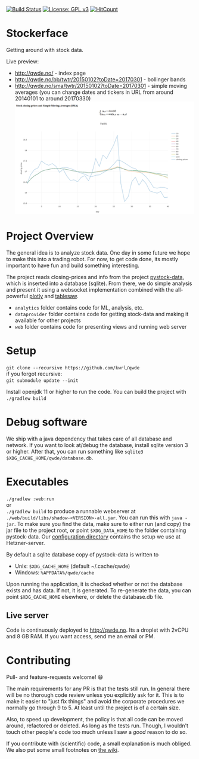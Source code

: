 [![Build Status](https://travis-ci.org/andsild/qwde.svg?branch=master)](https://travis-ci.org/andsild/qwde) [![License: GPL v3](https://img.shields.io/badge/License-GPLv3-blue.svg)](https://www.gnu.org/licenses/gpl-3.0) [![HitCount](http://hits.dwyl.io/kwrl/qwde.svg)](http://hits.dwyl.io/kwrl/qwde) 
# Stockerface
Getting around with stock data.

Live preview: 
* http://qwde.no/ - index page
* http://qwde.no/bb/twtr/20150102?toDate=20170301 - bollinger bands
* http://qwde.no/sma/twtr/20150102?toDate=20170301 - simple moving averages (you can change dates and tickers in URL from around 20140101 to around 20170330)  
[![sma](./doc/images/simplemovingaverages.png)](http://qwde.no:8080/sma/twtr/20150102?toDate=20170301)

# Project Overview
The general idea is to analyze stock data. One day in some future we hope to make this into a trading robot. For now, to get code done, its mostly important to have fun and build something interesting.  

The project reads closing-prices and info from the project [pystock-data](https://github.com/eliangcs/pystock-data), which is inserted into a database (sqlite). From there, we do simple analysis and present it using a websocket implementation combined with the all-powerful [plotly](https://plot.ly/) and [tablesaw](https://jtablesaw.github.io/tablesaw/). 

* `analytics` folder contains code for ML, analysis, etc.
* `dataprovider` folder contains code for getting stock-data and making it available for other projects
* `web` folder contains code for presenting views and running web server

# Setup
`git clone --recursive https://github.com/kwrl/qwde`  
if you forgot recursive:  
`git submodule update --init`

Install openjdk 11 or higher to run the code.
You can build the project with `./gradlew build`

# Debug software
We ship with a java dependency that takes care of all database and network. If you want to look at/debug the database, install sqlite version 3 or higher. After that, you can run something like `sqlite3 $XDG_CACHE_HOME/qwde/database.db`.

# Executables
`./gradlew :web:run`  
or  
`./gradlew build` to produce a runnable webserver at `./web/build/libs/shadow-<VERSION>-all.jar`. You can run this with `java -jar`. To make sure you find the data, make sure to either run (and copy) the jar file to the project root, or point `$XDG_DATA_HOME` to the folder containing pystock-data.  Our [configuration directory](./web/configuration) contains the setup we use at Hetzner-server.

By default a sqlite database copy of pystock-data is written to   
* Unix: `$XDG_CACHE_HOME` (default ~/.cache/qwde)  
* Windows: `%APPDATA%/qwde/cache`  

Upon running the application, it is checked whether or not the database exists and has data. If not, it is generated. To re-generate the data, you can point `$XDG_CACHE_HOME` elsewhere, or delete the database.db file.

## Live server
Code is continuously deployed to http://qwde.no. Its a droplet with 2vCPU and 8 GB RAM. If you want access, send me an email or PM.

# Contributing
Pull- and feature-requests welcome! :smile:

The main requirements for any PR is that the tests still run. In general there will be no thorough code review unless you explicitly ask for it. This is to make it easier to "just fix things" and avoid the corporate procedures we normally go through 9 to 5. At least until the project is of a certain size.

Also, to speed up development, the policy is that all code can be moved around, refactored or deleted. As long as the tests run. Though, I wouldn't touch other people's code too much unless I saw a _good_ reason to do so.

If you contribute with (scientific) code, a small explanation is much obliged. We also put some small footnotes on [the wiki](https://github.com/kwrl/qwde/wiki).
